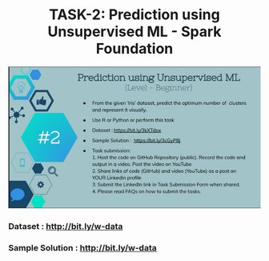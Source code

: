 <h1 align='center'> TASK-2: Prediction using Unsupervised ML - Spark Foundation </h1>

<center><img src='2.JPG'></center>

### Dataset : http://bit.ly/w-data

### Sample Solution : http://bit.ly/w-data

